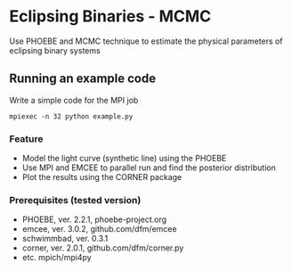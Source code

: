 # Eclipsing Binaries - MCMC
Use PHOEBE and MCMC technique to estimate the physical parameters of eclipsing binary systems

## Running an example code
Write a simple code for the MPI job
```
mpiexec -n 32 python example.py
```

### Feature
- Model the light curve (synthetic line) using the PHOEBE
- Use MPI and EMCEE to parallel run and find the posterior distribution
- Plot the results using the CORNER package

### Prerequisites (tested version)
* PHOEBE, ver. 2.2.1, phoebe-project.org
* emcee, ver. 3.0.2,  github.com/dfm/emcee
* schwimmbad, ver. 0.3.1
* corner, ver. 2.0.1, github.com/dfm/corner.py
* etc. mpich/mpi4py

